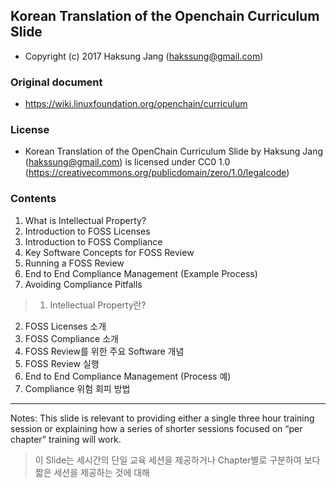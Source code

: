 ## Korean Translation of the Openchain Curriculum Slide
- Copyright (c) 2017 Haksung Jang (hakssung@gmail.com)

### Original document
- https://wiki.linuxfoundation.org/openchain/curriculum

### License
- Korean Translation of the OpenChain Curriculum Slide by Haksung Jang (hakssung@gmail.com) is licensed under CC0 1.0 (https://creativecommons.org/publicdomain/zero/1.0/legalcode)

### Contents
1. What is Intellectual Property?
2. Introduction to FOSS Licenses
3. Introduction to FOSS Compliance
4. Key Software Concepts for FOSS Review
5. Running a FOSS Review
6. End to End Compliance Management (Example Process)
7. Avoiding Compliance Pitfalls

>1. Intellectual Property란?
2. FOSS Licenses 소개
3. FOSS Compliance 소개
4. FOSS Review를 위한 주요 Software 개념
5. FOSS Review 실행
6. End to End Compliance Management (Process 예)
7. Compliance 위험 회피 방법


---
Notes: This slide is relevant to providing either a single three hour training session or explaining how a series of shorter sessions focused on “per chapter” training will work.
> 이 Slide는 세시간의 단일 교육 세션을 제공하거나 Chapter별로 구분하여 보다 짧은 세션을 제공하는 것에 대해   
